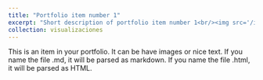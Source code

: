 ```yaml
---
title: "Portfolio item number 1"
excerpt: "Short description of portfolio item number 1<br/><img src='/images/500x300.png'>"
collection: visualizaciones
---
```


This is an item in your portfolio. It can be have images or nice text. If you name the file .md, it will be parsed as markdown. If you name the file .html, it will be parsed as HTML. 
